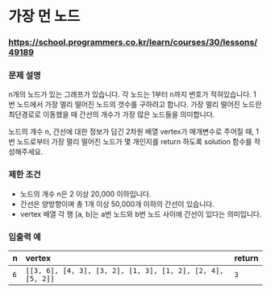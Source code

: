 # 가장 먼 노드

### https://school.programmers.co.kr/learn/courses/30/lessons/49189

### 문제 설명

n개의 노드가 있는 그래프가 있습니다. 각 노드는 1부터 n까지 번호가 적혀있습니다. 1번 노드에서 가장 멀리 떨어진 노드의 갯수를 구하려고 합니다. 가장 멀리 떨어진 노드란 최단경로로 이동했을 때 간선의 개수가 가장 많은 노드들을 의미합니다.

노드의 개수 n, 간선에 대한 정보가 담긴 2차원 배열 vertex가 매개변수로 주어질 때, 1번 노드로부터 가장 멀리 떨어진 노드가 몇 개인지를 return 하도록 solution 함수를 작성해주세요.

### 제한 조건

-   노드의 개수 n은 2 이상 20,000 이하입니다.
-   간선은 양방향이며 총 1개 이상 50,000개 이하의 간선이 있습니다.
-   vertex 배열 각 행 [a, b]는 a번 노드와 b번 노드 사이에 간선이 있다는 의미입니다.

### 입출력 예

| n   | vertex                                                     | return |
| :-- | :--------------------------------------------------------- | :----- |
| `6` | `[[3, 6], [4, 3], [3, 2], [1, 3], [1, 2], [2, 4], [5, 2]]` | `3`    |
